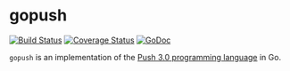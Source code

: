 # gopush

[![Build Status](https://drone.io/github.com/DataWraith/gopush/status.png)](https://drone.io/github.com/DataWraith/gopush/latest)
[![Coverage Status](https://coveralls.io/repos/DataWraith/gopush/badge.png?branch=master)](https://coveralls.io/r/DataWraith/gopush?branch=master)
[![GoDoc](https://godoc.org/github.com/DataWraith/gopush?status.png)](https://godoc.org/github.com/DataWraith/gopush)

`gopush` is an implementation of the [Push 3.0 programming
language](http://faculty.hampshire.edu/lspector/push3-description.html) in Go.
